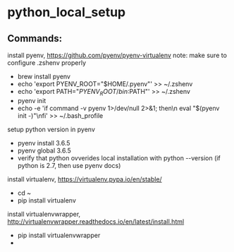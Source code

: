 # python_local_setup



## Commands:
install pyenv, https://github.com/pyenv/pyenv-virtualenv
note: make sure to configure .zshenv properly
- brew install pyenv
- echo 'export PYENV_ROOT="$HOME/.pyenv"' >> ~/.zshenv
- echo 'export PATH="$PYENV_ROOT/bin:$PATH"' >> ~/.zshenv
- pyenv init
- echo -e 'if command -v pyenv 1>/dev/null 2>&1; then\n  eval "$(pyenv init -)"\nfi' >> ~/.bash_profile

setup python version in pyenv
- pyenv install 3.6.5
- pyenv global 3.6.5
- verify that python ovverides local installation with python --version (if python is 2.7, then use pyenv docs) 

install virtualenv, https://virtualenv.pypa.io/en/stable/
- cd ~
- pip install virtualenv

install virtualenvwrapper, http://virtualenvwrapper.readthedocs.io/en/latest/install.html
- pip install virtualenvwrapper
- 
